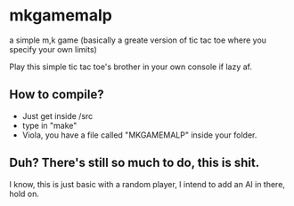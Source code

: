 # mkgamemalp
a simple m,k game (basically a greate version of tic tac toe where you specify your own limits)

Play this simple tic tac toe's brother in your own console if lazy af.

How to compile?
---------------
- Just get inside /src    
- type in "make"    
- Viola, you have a file called "MKGAMEMALP" inside your folder.    

Duh? There's still so much to do, this is shit.
-------------------------------------------------
I know, this is just basic with a random player, I intend to add an AI in there, hold on.
